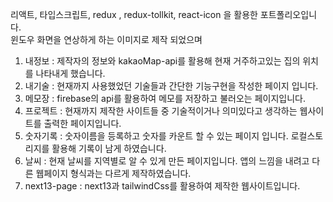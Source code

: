 리액트, 타입스크립트, redux , redux-tollkit, react-icon 을 활용한 포트폴리오입니다.  
윈도우 화면을 연상하게 하는 이미지로 제작 되었으며
1. 내정보 : 제작자의 정보와 kakaoMap-api를 활용해 현재 거주하고있는 집의 위치를 나타내게 했습니다.
2. 내기술 : 현재까지 사용했었던 기술들과 간단한 기능구현을 작성한 페이지 입니다.
3. 메모장 : firebase의 api를 활용하여 메모를 저장하고 불러오는 페이지입니다.
4. 프로젝트 : 현재까지 제작한 사이트들 중 기술적이거나 의미있다고 생각하는 웹사이트를 출력한 페이지입니다.
5. 숫자기록 : 숫자이름을 등록하고 숫자를 카운트 할 수 있는 페이지 입니다. 로컬스토리지를 활용해 기록이 남게 하였습니다.
6. 날씨 : 현재 날씨를 지역별로 알 수 있게 만든 페이지입니다. 앱의 느낌을 내려고 다른 웹페이지 형식과는 다르게 제작하였습니다.
7. next13-page : next13과 tailwindCss를 활용하여 제작한 웹사이트입니다.   

